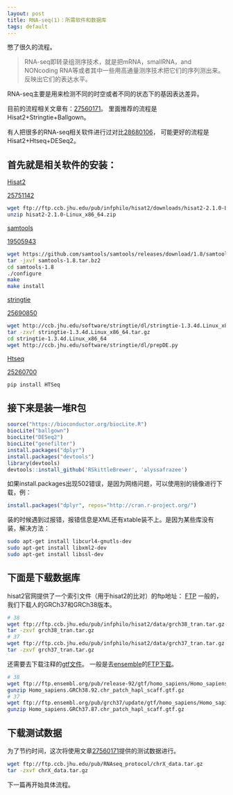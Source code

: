 ```yaml
---
layout: post
title: RNA-seq(1)：所需软件和数据库
tags: default
---
```

憋了很久的流程。
>RNA-seq即转录组测序技术，就是把mRNA，smallRNA，and NONcoding RNA等或者其中一些用高通量测序技术把它们的序列测出来。反映出它们的表达水平。

RNA-seq主要是用来检测不同的时空或者不同的状态下的基因表达差异。

目前的流程相关文章有：[27560171](https://www.ncbi.nlm.nih.gov/pubmed/27560171)。
里面推荐的流程是Hisat2+Stringtie+Ballgown。

有人把很多的RNA-seq相关软件进行过对比[28680106](https://www.ncbi.nlm.nih.gov/pubmed/28680106)，
可能更好的流程是Hisat2+Htseq+DESeq2。

首先就是相关软件的安装：
---
[Hisat2](http://ccb.jhu.edu/software/hisat2/index.shtml)

[25751142](https://www.ncbi.nlm.nih.gov/pubmed/25751142)
```bash
wget ftp://ftp.ccb.jhu.edu/pub/infphilo/hisat2/downloads/hisat2-2.1.0-Linux_x86_64.zip
unzip hisat2-2.1.0-Linux_x86_64.zip
```
[samtools](http://samtools.sourceforge.net/)

[19505943](https://www.ncbi.nlm.nih.gov/pubmed/19505943)
```bash
wget https://github.com/samtools/samtools/releases/download/1.8/samtools-1.8.tar.bz2
tar -jxvf samtools-1.8.tar.bz2
cd samtools-1.8
./configure
make
make install
```
[stringtie](http://ccb.jhu.edu/software/stringtie/index.shtml)

[25690850](https://www.ncbi.nlm.nih.gov/pubmed/25690850)
```bash
wget http://ccb.jhu.edu/software/stringtie/dl/stringtie-1.3.4d.Linux_x86_64.tar.gz
tar -zxvf stringtie-1.3.4d.Linux_x86_64.tar.gz
cd stringtie-1.3.4d.Linux_x86_64
wget http://ccb.jhu.edu/software/stringtie/dl/prepDE.py
```
[Htseq](http://htseq.readthedocs.io/en/release_0.10.0/)

[25260700](https://www.ncbi.nlm.nih.gov/pubmed/25260700)
```bash
pip install HTSeq
```

接下来是装一堆R包
---
```R
source("https://bioconductor.org/biocLite.R")
biocLite("ballgown")
biocLite("DESeq2")
biocLite("genefilter")
install.packages("dplyr")
install.packages("devtools")
library(devtools)
devtools::install_github('RSkittleBrewer', 'alyssafrazee')
```
如果install.packages出现502错误，是因为网络问题，可以使用别的镜像进行下载，例：
```R
install.packages("dplyr", repos="http://cran.r-project.org/")
```

装的时候遇到过报错，报错信息是XML还有xtable装不上。是因为某些库没有装，解决方法：
```bash
sudo apt-get install libcurl4-gnutls-dev
sudo apt-get install libxml2-dev
sudo apt-get install libssl-dev
```

下面是下载数据库
---
hisat2官网提供了一个索引文件（用于hisat2的比对）的ftp地址：
[FTP](ftp://ftp.ccb.jhu.edu/pub/infphilo/hisat2/data)
一般的，我们下载人的GRCh37和GRCh38版本。
```bash
# 38
wget ftp://ftp.ccb.jhu.edu/pub/infphilo/hisat2/data/grch38_tran.tar.gz
tar -zxvf grch38_tran.tar.gz
# 37
wget ftp://ftp.ccb.jhu.edu/pub/infphilo/hisat2/data/grch37_tran.tar.gz
tar -zxvf grch37_tran.tar.gz
```

还需要去下载注释的[gtf文件](https://www.cnblogs.com/Demo1589/p/6950196.html)。
一般是去[ensemble](http://asia.ensembl.org/index.html)的[FTP下载](ftp://ftp.ensembl.org/pub/release-92/gtf/homo_sapiens)。
```bash
# 38
wget ftp://ftp.ensembl.org/pub/release-92/gtf/homo_sapiens/Homo_sapiens.GRCh38.92.chr_patch_hapl_scaff.gtf.gz
gunzip Homo_sapiens.GRCh38.92.chr_patch_hapl_scaff.gtf.gz
# 37
wget ftp://ftp.ensembl.org/pub/grch37/update/gtf/homo_sapiens/Homo_sapiens.GRCh37.87.chr_patch_hapl_scaff.gtf.gz
gunzip Homo_sapiens.GRCh37.87.chr_patch_hapl_scaff.gtf.gz
```

下载测试数据
---
为了节约时间，这次将使用文章[27560171](https://www.ncbi.nlm.nih.gov/pubmed/27560171)提供的测试数据进行。
```bash
wget ftp://ftp.ccb.jhu.edu/pub/RNAseq_protocol/chrX_data.tar.gz
tar -zxvf chrX_data.tar.gz
```

下一篇再开始具体流程。

[T_T]:我爱你呀，老井